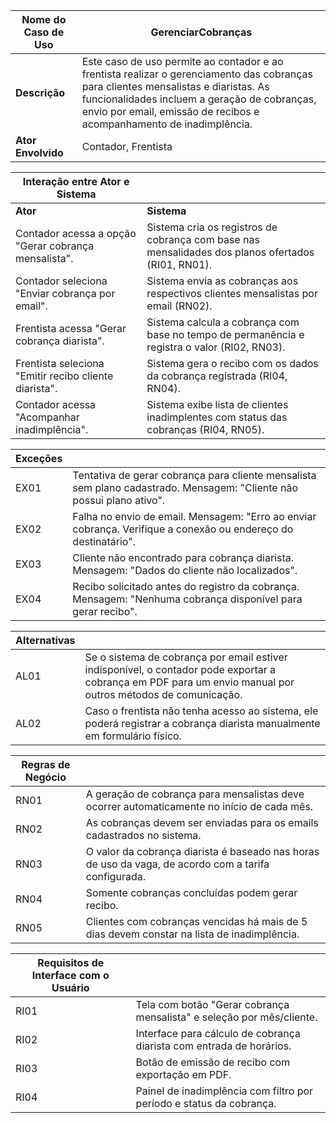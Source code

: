 | Nome do Caso de Uso       | GerenciarCobranças                                                                                                 |
|---------------------------|---------------------------------------------------------------------------------------------|
| **Descrição**             | Este caso de uso permite ao contador e ao frentista realizar o gerenciamento das cobranças para clientes mensalistas e diaristas. As funcionalidades incluem a geração de cobranças, envio por email, emissão de recibos e acompanhamento de inadimplência. |
| **Ator Envolvido**        | Contador, Frentista                                                                                                |

| **Interação entre Ator e Sistema**           |                                                                                                                       |
|---------------------------------------------|---------------------------------------------------------------------------------------------|
| **Ator**                                     | **Sistema**                                                                                                           |
| Contador acessa a opção "Gerar cobrança mensalista". | Sistema cria os registros de cobrança com base nas mensalidades dos planos ofertados (RI01, RN01).|
| Contador seleciona "Enviar cobrança por email". | Sistema envia as cobranças aos respectivos clientes mensalistas por email (RN02).                             |
| Frentista acessa "Gerar cobrança diarista".  | Sistema calcula a cobrança com base no tempo de permanência e registra o valor (RI02, RN03).                        |
| Frentista seleciona "Emitir recibo cliente diarista". | Sistema gera o recibo com os dados da cobrança registrada (RI04, RN04).                                              |
| Contador acessa "Acompanhar inadimplência".  | Sistema exibe lista de clientes inadimplentes com status das cobranças (RI04, RN05).                                 |

| **Exceções**   |                                                                                                                                  |
|----------------|--------------------------------------------------------------------------------------------------------------------------|
| EX01 | Tentativa de gerar cobrança para cliente mensalista sem plano cadastrado. Mensagem: "Cliente não possui plano ativo".|
| EX02 | Falha no envio de email. Mensagem: "Erro ao enviar cobrança. Verifique a conexão ou endereço do destinatário".|
| EX03 | Cliente não encontrado para cobrança diarista. Mensagem: "Dados do cliente não localizados".                              |
| EX04 | Recibo solicitado antes do registro da cobrança. Mensagem: "Nenhuma cobrança disponível para gerar recibo".   |

| **Alternativas** |                                                                                                                                  |
|------------------|------------------------------------------------------------------------------------------------------------------------|
| AL01 | Se o sistema de cobrança por email estiver indisponível, o contador pode exportar a cobrança em PDF para um envio manual por outros métodos de comunicação.|
| AL02 | Caso o frentista não tenha acesso ao sistema, ele poderá registrar a cobrança diarista manualmente em formulário físico.        |

| **Regras de Negócio** |                                                                                                                            |
|-----------------------|----------------------------------------------------------------------------------------------------------------|
| RN01 | A geração de cobrança para mensalistas deve ocorrer automaticamente no início de cada mês.                  |
| RN02 | As cobranças devem ser enviadas para os emails cadastrados no sistema.                                                   |
| RN03 | O valor da cobrança diarista é baseado nas horas de uso da vaga, de acordo com a tarifa configurada.      |
| RN04 | Somente cobranças concluídas podem gerar recibo.                                                                                      |
| RN05 | Clientes com cobranças vencidas há mais de 5 dias devem constar na lista de inadimplência.                      |

| **Requisitos de Interface com o Usuário** |                                                                                                             |
|------------------------------------------|----------------------------------------------------------------------------------------|
| RI01 | Tela com botão "Gerar cobrança mensalista" e seleção por mês/cliente.            |
| RI02 | Interface para cálculo de cobrança diarista com entrada de horários.                 |
| RI03 | Botão de emissão de recibo com exportação em PDF.                                        |
| RI04 | Painel de inadimplência com filtro por período e status da cobrança.                |
